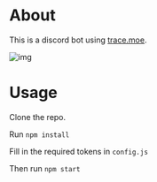# About
This is a discord bot using [trace.moe](https://trace.moe/).

![img](screen.png)

# Usage
Clone the repo.

Run `npm install`

Fill in the required tokens in `config.js`

Then run `npm start`

